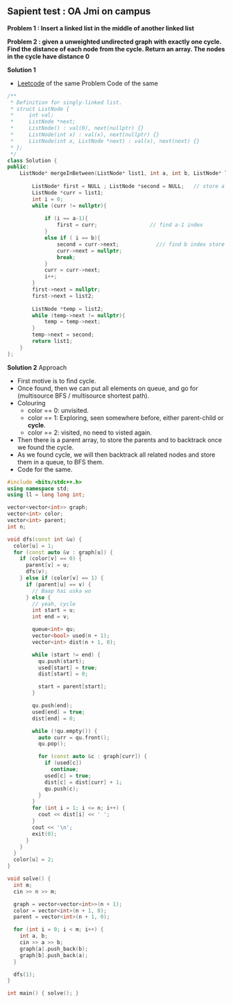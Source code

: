 ## Sapient test : OA Jmi on campus

**Problem 1 : Insert a linked list in the middle of another linked list**

**Problem 2 : given a unweighted undirected graph with exactly one cycle. Find the distance of each node from the cycle. Return an array. The nodes in the cycle have distance 0**


**Solution 1**
- [Leetcode](https://leetcode.com/problems/merge-in-between-linked-lists/) of the same Problem
  Code of the same
```cpp
/**
 * Definition for singly-linked list.
 * struct ListNode {
 *     int val;
 *     ListNode *next;
 *     ListNode() : val(0), next(nullptr) {}
 *     ListNode(int x) : val(x), next(nullptr) {}
 *     ListNode(int x, ListNode *next) : val(x), next(next) {}
 * };
 */
class Solution {
public:
    ListNode* mergeInBetween(ListNode* list1, int a, int b, ListNode* list2) {
        
        ListNode* first = NULL ; ListNode *second = NULL;   // store a and b in them //
        ListNode *curr = list1;
        int i = 0;
        while (curr != nullptr){
            
            if (i == a-1){
                first = curr;                 // find a-1 index 
            }
            else if ( i == b){
                second = curr->next;            /// find b index store
                curr->next = nullptr;
                break;
            }
            curr = curr->next;
            i++;
        }
        first->next = nullptr;
        first->next = list2;
        
        ListNode *temp = list2;
        while (temp->next != nullptr){
            temp = temp->next;
        }                                     
        temp->next = second;                 
        return list1;
    }
};

```


**Solution 2**
Approach
- First motive is to find cycle.
- Once found, then we can put all elements on queue, and go for (multisource BFS / multisource shortest path).
- Colouring
  - color == 0: unvisited.
  - color == 1: Exploring, seen somewhere before, either parent-child or **cycle**.
  - color == 2: visited, no need to visted again.
- Then there is a parent array, to store the parents and to backtrack once we found the cycle.
- As we found cycle, we will then backtrack all related nodes and store them in a queue, to BFS them.
- Code for the same.
```cpp
#include <bits/stdc++.h>
using namespace std;
using ll = long long int;

vector<vector<int>> graph;
vector<int> color;
vector<int> parent;
int n;

void dfs(const int &u) {
  color[u] = 1;
  for (const auto &v : graph[u]) {
    if (color[v] == 0) {
      parent[v] = u;
      dfs(v);
    } else if (color[v] == 1) {
      if (parent[u] == v) {
        // Baap hai uska wo
      } else {
        // yeah, cycle
        int start = u;
        int end = v;

        queue<int> qu;
        vector<bool> used(n + 1);
        vector<int> dist(n + 1, 0);

        while (start != end) {
          qu.push(start);
          used[start] = true;
          dist[start] = 0;

          start = parent[start];
        }

        qu.push(end);
        used[end] = true;
        dist[end] = 0;

        while (!qu.empty()) {
          auto curr = qu.front();
          qu.pop();

          for (const auto &c : graph[curr]) {
            if (used[c])
              continue;
            used[c] = true;
            dist[c] = dist[curr] + 1;
            qu.push(c);
          }
        }
        for (int i = 1; i <= n; i++) {
          cout << dist[i] << ' ';
        }
        cout << '\n';
        exit(0);
      }
    }
  }
  color[u] = 2;
}

void solve() {
  int m;
  cin >> n >> m;

  graph = vector<vector<int>>(n + 1);
  color = vector<int>(n + 1, 0);
  parent = vector<int>(n + 1, 0);

  for (int i = 0; i < m; i++) {
    int a, b;
    cin >> a >> b;
    graph[a].push_back(b);
    graph[b].push_back(a);
  }

  dfs(1);
}

int main() { solve(); }

```
